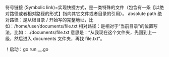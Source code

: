 符号链接 (Symbolic link)=实现快捷方式，是一类特殊的文件（包含有一条【以绝对路径或者相对路径的形式】指向其它文件或者目录的引用）。
absolute path 绝对路径：是从根目录 / 开始写的完整地址，比如：/home/user/documents/file.txt
相对路径：是相对于“当前目录”的位置写法，比如：../documents/file.txt
意思是：“从我现在这个文件夹，先回到上一级，然后进入 documents 文件夹，再找 file.txt”。

！启动：go run __.go

